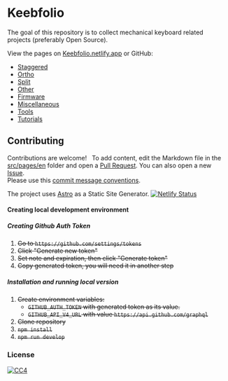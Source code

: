 
# Keebfolio

The goal of this repository is to collect mechanical keyboard related projects (preferably Open Source).

View the pages on [Keebfolio.netlify.app](https://keebfolio.netlify.app/) or GitHub:

- [Staggered](src/pages/en/staggered.md)
- [Ortho](src/pages/en/ortholinear.md)
- [Split](src/pages/en/split.md)
- [Other](src/pages/en/other.md)
- [Firmware](src/pages/en/firmware.md)
- [Miscellaneous](src/pages/en/miscellaneous.md)
- [Tools](src/pages/en/tools.md)
- [Tutorials](src/pages/en/tutorials.md)

## Contributing

Contributions are welcome!  
To add content, edit the Markdown file in the [src/pages/en](src/pages/en/) folder and open a [Pull Request](https://help.github.com/en/articles/about-pull-requests). You can also open a new [Issue](https://github.com/BenRoe/awesome-mechanical-keyboard/issues).  
Please use this [commit message conventions](https://gist.github.com/qoomon/5dfcdf8eec66a051ecd85625518cfd13).

The project uses [Astro](https://astro.build) as a Static Site Generator.
[![Netlify Status](https://api.netlify.com/api/v1/badges/06821f1d-3e33-4bd4-92b2-4e44f3583060/deploy-status)](https://app.netlify.com/sites/keebfolio/deploys)

#### Creating local development environment

##### Creating Github Auth Token

1. ~~Go to `https://github.com/settings/tokens`~~
2. ~~Click "Generate new token"~~
3. ~~Set note and expiration, then click "Generate token"~~
4. ~~Copy generated token, you will need it in another step~~

##### Installation and running local version

1. ~~Create environment variables:~~
   - ~~`GITHUB_AUTH_TOKEN` with generated token as its value.~~
   - ~~`GITHUB_API_V4_URL` with value `https://api.github.com/graphql`~~
2. ~~Clone repository~~
3. ~~`npm install`~~
5. ~~`npm run develop`~~

### License

[![CC4](https://mirrors.creativecommons.org/presskit/buttons/88x31/svg/by-nc-sa.svg)](http://creativecommons.org/licenses/by-nc-sa/4.0/)
